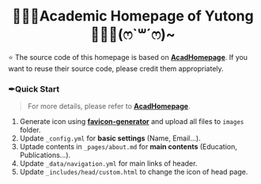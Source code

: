 <h1 align="center">
👨🏻‍🎓Academic Homepage of Yutong👩🏻‍🎓(ෆ`꒳´ෆ)~ 
</h1>

⭐ The source code of this homepage is based on [**AcadHomepage**](https://github.com/RayeRen/acad-homepage.github.io). If you want to reuse their source code, please credit them appropriately.

### ✒Quick Start
> For more details, please refer to [**AcadHomepage**](https://github.com/RayeRen/acad-homepage.github.io).
1. Generate icon using [**favicon-generator**](https://redketchup.io/favicon-generator) and upload all files to `images` folder.
2. Update `_config.yml` for **basic settings** (Name, Email...).
3. Uptade contents in `_pages/about.md` for **main contents** (Education, Publications...).
4. Update `_data/navigation.yml` for main links of header.
5. Update `_includes/head/custom.html` to change the icon of head page.
